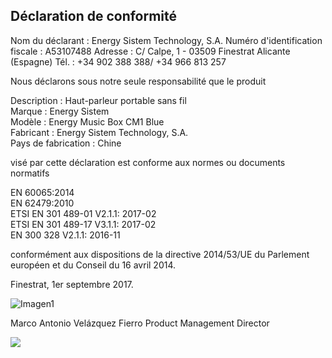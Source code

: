 ## Déclaration de conformité

Nom du déclarant : Energy Sistem Technology, S.A. Numéro d'identification fiscale : A53107488
Adresse : C/ Calpe, 1 - 03509 Finestrat Alicante (Espagne)
Tél. : +34 902 388 388/ +34 966 813 257

Nous déclarons sous notre seule responsabilité que le produit 

Description : Haut-parleur portable sans fil <br/>
Marque : Energy Sistem <br/>
Modèle : Energy Music Box CM1 Blue<br/>
Fabricant : Energy Sistem Technology, S.A. <br/>
Pays de fabrication : Chine <br/>

visé par cette déclaration est conforme aux normes ou documents normatifs

EN 60065:2014 <br>EN 62479:2010 <br>ETSI EN 301 489-01 V2.1.1: 2017-02  <br>ETSI EN 301 489-17 V3.1.1: 2017-02  <br>EN 300 328 V2.1.1: 2016-11 

conformément aux dispositions de la directive 2014/53/UE du Parlement européen et du Conseil du 16 avril 2014.

Finestrat, 1er septembre 2017.

![Imagen1](http://static.energysistem.com/images/manuals/42833/5915cdf54910a.jpg)

Marco Antonio Velázquez Fierro
Product Management Director

![](http://static.energysistem.com/images/manuals/39052/54887c2a4f567.jpg)


